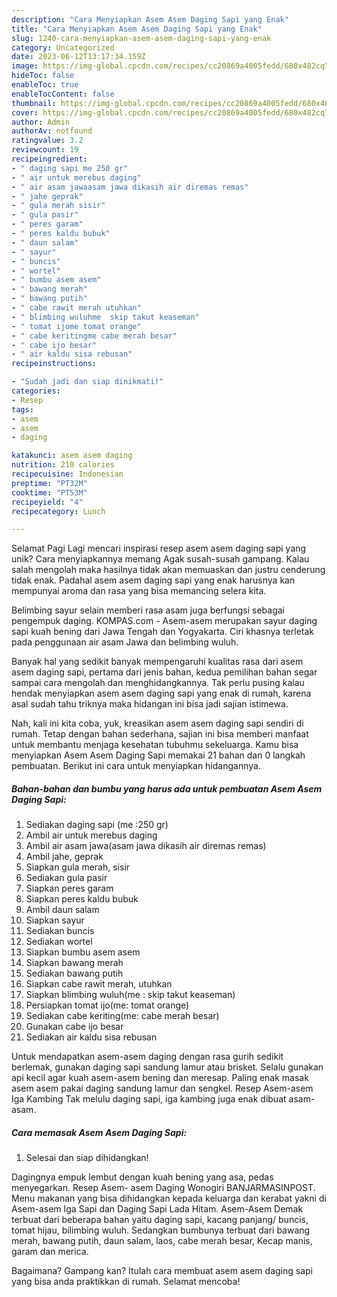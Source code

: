 ```yaml
---
description: "Cara Menyiapkan Asem Asem Daging Sapi yang Enak"
title: "Cara Menyiapkan Asem Asem Daging Sapi yang Enak"
slug: 1240-cara-menyiapkan-asem-asem-daging-sapi-yang-enak
category: Uncategorized
date: 2023-06-12T13:17:34.159Z
image: https://img-global.cpcdn.com/recipes/cc20869a4005fedd/680x482cq70/asem-asem-daging-sapi-foto-resep-utama.jpg
hideToc: false
enableToc: true
enableTocContent: false
thumbnail: https://img-global.cpcdn.com/recipes/cc20869a4005fedd/680x482cq70/asem-asem-daging-sapi-foto-resep-utama.jpg
cover: https://img-global.cpcdn.com/recipes/cc20869a4005fedd/680x482cq70/asem-asem-daging-sapi-foto-resep-utama.jpg
author: Admin
authorAv: notfound
ratingvalue: 3.2
reviewcount: 19
recipeingredient:
- " daging sapi me 250 gr"
- " air untuk merebus daging"
- " air asam jawaasam jawa dikasih air diremas remas"
- " jahe geprak"
- " gula merah sisir"
- " gula pasir"
- " peres garam"
- " peres kaldu bubuk"
- " daun salam"
- " sayur"
- " buncis"
- " wortel"
- " bumbu asem asem"
- " bawang merah"
- " bawang putih"
- " cabe rawit merah utuhkan"
- " blimbing wuluhme  skip takut keaseman"
- " tomat ijome tomat orange"
- " cabe keritingme cabe merah besar"
- " cabe ijo besar"
- " air kaldu sisa rebusan"
recipeinstructions:

- "Sudah jadi dan siap dinikmati!"
categories:
- Resep
tags:
- asem
- asem
- daging

katakunci: asem asem daging 
nutrition: 210 calories
recipecuisine: Indonesian
preptime: "PT32M"
cooktime: "PT53M"
recipeyield: "4"
recipecategory: Lunch

---
```



Selamat Pagi Lagi mencari inspirasi resep asem asem daging sapi yang unik? Cara menyiapkannya memang Agak susah-susah gampang. Kalau salah mengolah maka hasilnya tidak akan memuaskan dan justru cenderung tidak enak. Padahal asem asem daging sapi yang enak harusnya kan mempunyai aroma dan rasa yang bisa memancing selera kita.


Belimbing sayur selain memberi rasa asam juga berfungsi sebagai pengempuk daging. KOMPAS.com - Asem-asem merupakan sayur daging sapi kuah bening dari Jawa Tengah dan Yogyakarta. Ciri khasnya terletak pada penggunaan air asam Jawa dan belimbing wuluh.

Banyak hal yang sedikit banyak mempengaruhi kualitas rasa dari asem asem daging sapi, pertama dari jenis bahan, kedua pemilihan bahan segar sampai cara mengolah dan menghidangkannya. Tak perlu pusing kalau hendak menyiapkan asem asem daging sapi yang enak di rumah, karena asal sudah tahu triknya maka hidangan ini bisa jadi sajian istimewa.


Nah, kali ini kita coba, yuk, kreasikan asem asem daging sapi sendiri di rumah. Tetap dengan bahan sederhana, sajian ini bisa memberi manfaat untuk membantu menjaga kesehatan tubuhmu sekeluarga. Kamu bisa menyiapkan Asem Asem Daging Sapi memakai 21 bahan dan 0 langkah pembuatan. Berikut ini cara untuk menyiapkan hidangannya.

<!--inarticleads1-->

##### Bahan-bahan dan bumbu yang harus ada untuk pembuatan Asem Asem Daging Sapi:

1. Sediakan  daging sapi (me :250 gr)
1. Ambil  air untuk merebus daging
1. Ambil  air asam jawa(asam jawa dikasih air diremas remas)
1. Ambil  jahe, geprak
1. Siapkan  gula merah, sisir
1. Sediakan  gula pasir
1. Siapkan  peres garam
1. Siapkan  peres kaldu bubuk
1. Ambil  daun salam
1. Siapkan  sayur
1. Sediakan  buncis
1. Sediakan  wortel
1. Siapkan  bumbu asem asem
1. Siapkan  bawang merah
1. Sediakan  bawang putih
1. Siapkan  cabe rawit merah, utuhkan
1. Siapkan  blimbing wuluh(me : skip takut keaseman)
1. Persiapkan  tomat ijo(me: tomat orange)
1. Sediakan  cabe keriting(me: cabe merah besar)
1. Gunakan  cabe ijo besar
1. Sediakan  air kaldu sisa rebusan


Untuk mendapatkan asem-asem daging dengan rasa gurih sedikit berlemak, gunakan daging sapi sandung lamur atau brisket. Selalu gunakan api kecil agar kuah asem-asem bening dan meresap. Paling enak masak asem asem pakai daging sandung lamur dan sengkel. Resep Asem-asem Iga Kambing Tak melulu daging sapi, iga kambing juga enak dibuat asam-asam. 

<!--inarticleads2-->

##### Cara memasak Asem Asem Daging Sapi:


1. Selesai dan siap dihidangkan!

Dagingnya empuk lembut dengan kuah bening yang asa, pedas menyegarkan. Resep Asem- asem Daging Wonogiri BANJARMASINPOST. Menu makanan yang bisa dihidangkan kepada keluarga dan kerabat yakni di Asem-asem Iga Sapi dan Daging Sapi Lada Hitam. Asem-Asem Demak terbuat dari beberapa bahan yaitu daging sapi, kacang panjang/ buncis, tomat hijau, bilimbing wuluh. Sedangkan bumbunya terbuat dari bawang merah, bawang putih, daun salam, laos, cabe merah besar, Kecap manis, garam dan merica. 

Bagaimana? Gampang kan? Itulah cara membuat asem asem daging sapi yang bisa anda praktikkan di rumah. Selamat mencoba!
